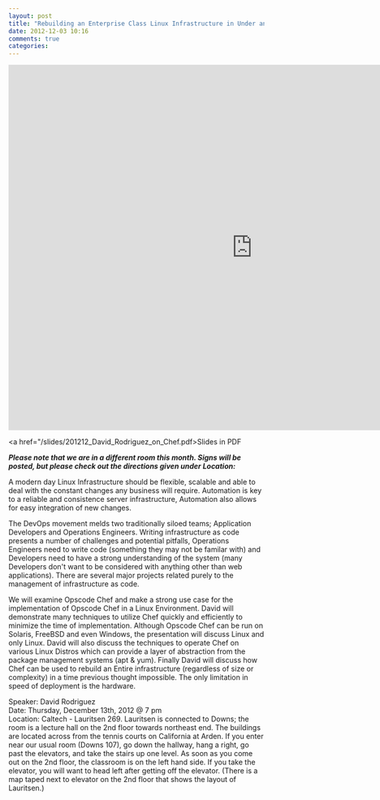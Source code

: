 ```yaml
---
layout: post
title: "Rebuilding an Enterprise Class Linux Infrastructure in Under an Hour"
date: 2012-12-03 10:16
comments: true
categories: 
---
```


<iframe width="960" height="720" src="http://www.youtube.com/embed/WwtgfQJ0MzI" frameborder="0" allowfullscreen></iframe>

<a href="/slides/201212_David_Rodriguez_on_Chef.pdf>Slides in PDF</a>

***Please note that we are in a different room this month. Signs will be posted, but please check out the directions given under Location:***

A modern day Linux Infrastructure should be flexible, scalable and able to deal
with the constant changes any business will require.  Automation is key to a
reliable and consistence server infrastructure, Automation also allows for easy
integration of new changes.

The DevOps movement melds two traditionally siloed teams; Application
Developers and Operations Engineers.  Writing infrastructure as code presents a
number of challenges and potential pitfalls, Operations Engineers need to write
code (something they may not be familar with) and Developers need to have a
strong understanding of the system (many Developers don't want to be considered
with anything other than web applications).  There are several major projects
related purely to the management of infrastructure as code.

We will examine Opscode Chef and make a strong use case for the implementation
of Opscode Chef in a Linux Environment.  David will demonstrate many techniques
to utilize Chef quickly and efficiently to minimize the time of implementation.
Although Opscode Chef can be run on Solaris, FreeBSD and even Windows, the
presentation will discuss Linux and only Linux.  David will also discuss the
techniques to operate Chef on various Linux Distros which can provide a layer
of abstraction from the package management systems (apt & yum).  Finally David
will discuss how Chef can be used to rebuild an Entire infrastructure
(regardless of size or complexity) in a time previous thought impossible.  The
only limitation in speed of deployment is the hardware.  


Speaker:  David Rodriguez <br/> 
Date: Thursday, December 13th, 2012 @ 7 pm <br/>
Location: Caltech - Lauritsen 269.  Lauritsen is connected to Downs; the room is a lecture hall on the 2nd floor towards northeast end. The buildings are located across from the tennis courts on California at Arden. If you enter near our usual room (Downs 107),  go down the hallway, hang a right, go past the elevators, and take the stairs up one level.  As soon as you come out on the 2nd floor, the classroom is on the left hand side.  If you take the elevator, you will want to head left after getting off the elevator.  (There is a map taped next to elevator on the 2nd floor that shows the layout of Lauritsen.) 
